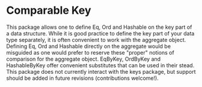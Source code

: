 Comparable Key
==============

This package allows one to define Eq, Ord and Hashable on
the key part of a data structure. While it is good
practice to define the key part of your data type
separately, it is often convenient to work with the
aggregate object. Defining Eq, Ord and Hashable directly
on the aggregate would be misguided as one would prefer to
reserve these "proper" notions of comparison for the
aggregate object. EqByKey, OrdByKey and HashableByKey offer
convenient substitutes that can be used in their stead.
This package does not currently interact with the keys
package, but support should be added in future revisions
(contributions welcome!).

